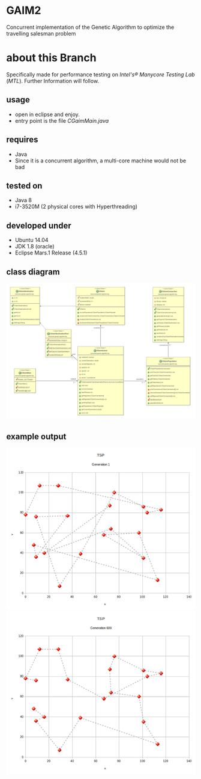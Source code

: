 # GAIM2
Concurrent implementation of the Genetic Algorithm to optimize the travelling salesman problem

# about this Branch
Specifically made for performance testing on _Intel's® Manycore Testing Lab_ (_MTL_). Further Information will follow.

## usage
* open in eclipse and enjoy.
* entry point is the file _CGaimMain.java_

## requires
* Java
* Since it is a concurrent algorithm, a multi-core machine would not be bad

## tested on
* Java 8
* i7-3520M (2 physical cores with Hyperthreading)

## developed under
* Ubuntu 14.04
* JDK 1.8 (oracle)
* Eclipse Mars.1 Release (4.5.1)

## class diagram
![Class Diagram](/img/class.png?raw=true "Class Diagram")

## example output
![After 1 Generation](/img/g1.png?raw=true "After 1 Generation")
![After 600 Generation](/img/g600.png?raw=true "After 600 Generation")
